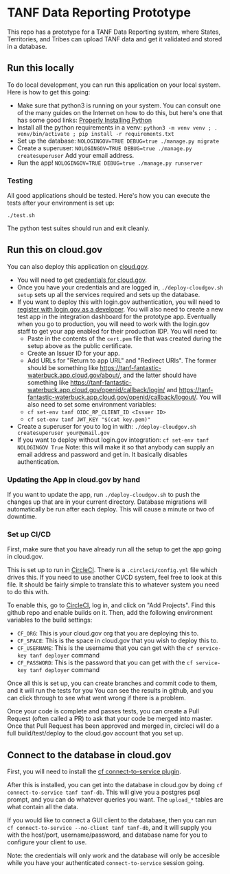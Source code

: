 # TANF Data Reporting Prototype

This repo has a prototype for a TANF Data Reporting system, where States,
Territories, and Tribes can upload TANF data and get it validated and stored
in a database.

## Run this locally

To do local development, you can run this application on your local system.  Here is how
to get this going:
* Make sure that python3 is running on your system.  You can consult one of the
  many guides on the Internet on how to do this, but here's one that has some good
  links:  [Properly Installing Python](https://docs.python-guide.org/starting/installation/)
* Install all the python requirements in a venv: 
  `python3 -m venv venv ; . venv/bin/activate ; pip install -r requirements.txt`
* Set up the database:  `NOLOGINGOV=TRUE DEBUG=true ./manage.py migrate`
* Create a superuser: `NOLOGINGOV=TRUE DEBUG=true ./manage.py createsuperuser`  Add your
  email address.
* Run the app!  `NOLOGINGOV=TRUE DEBUG=true ./manage.py runserver`

### Testing
All good applications should be tested.  Here's how you can execute the tests after your
environment is set up:

`./test.sh`

The python test suites should run and exit cleanly.

## Run this on cloud.gov

You can also deploy this application on [cloud.gov](https://cloud.gov/).
* You will need to get [credentials for cloud.gov](https://cloud.gov/signup/).
* Once you have your credentials and are logged in, `./deploy-cloudgov.sh setup`
  sets up all the services required and sets up the database.
* If you want to deploy this with login.gov authentication, you will need to
  [register with login.gov as a developer](https://developers.login.gov).
  You will also need to create a new test app in the integration dashboard for
  the prototype app.  Eventually when you go to production, you will need to
  work with the login.gov staff to get your app enabled for their production IDP.
  You will need to:
	* Paste in the contents of the `cert.pem` file that was created during the setup
  	  above as the public certificate.
  	* Create an Issuer ID for your app.
  	* Add URLs for "Return to app URL" and "Redirect URIs".  The former should be
  	  something like https://tanf-fantastic-waterbuck.app.cloud.gov/about/, and the
  	  latter should have something like https://tanf-fantastic-waterbuck.app.cloud.gov/openid/callback/login/
  	  and https://tanf-fantastic-waterbuck.app.cloud.gov/openid/callback/logout/.
  You will also need to set some environment variables:
  	* `cf set-env tanf OIDC_RP_CLIENT_ID <Issuer ID>`
  	* `cf set-env tanf JWT_KEY "$(cat key.pem)"`
* Create a superuser for you to log in with:  `./deploy-cloudgov.sh createsuperuser your@email.gov`
* If you want to deploy without login.gov integration:  `cf set-env tanf NOLOGINGOV True`
  Note:  this will make it so that anybody can supply an email address and password and
  get in.  It basically disables authentication.

### Updating the App in cloud.gov by hand

If you want to update the app, run `./deploy-cloudgov.sh` to push the changes
up that are in your current directory.  Database migrations will automatically be
run after each deploy.  This will cause a minute or two of downtime.

### Set up CI/CD

First, make sure that you have already run all the setup to get the app going in
cloud.gov.

This is set up to run in [CircleCI](https://circleci.com/).  There is a
`.circleci/config.yml` file which drives this.  If you need to use another CI/CD system,
feel free to look at this file.  It should be fairly simple to translate this to whatever
system you need to do this with.

To enable this, go to [CircleCI](https://circleci.com/), log in, and click on "Add Projects".
Find this github repo and enable builds on it.  Then, add the following environment variables
to the build settings:
* `CF_ORG`:  This is your cloud.gov org that you are deploying this to.
* `CF_SPACE`:  This is the space in cloud.gov that you wish to deploy this to.
* `CF_USERNAME`:  This is the username that you can get with the `cf service-key tanf deployer` command
* `CF_PASSWORD`:  This is the password that you can get with the `cf service-key tanf deployer` command

Once all this is set up, you can create branches and commit code to them,
and it will run the tests for you  You can see the results in github, and you can click through to
see what went wrong if there is a problem.

Once your code is complete and passes tests, you can create a Pull Request (often called a PR)
to ask that your code be merged into master.  Once that Pull Request has been approved
and merged in, circleci will do a full build/test/deploy to the cloud.gov account that you
set up.

## Connect to the database in cloud.gov

First, you will need to install the [cf connect-to-service plugin](https://github.com/18F/cf-service-connect).

After this is installed, you can get into the database in cloud.gov by doing
`cf connect-to-service tanf tanf-db`.
This will give you a postgres psql prompt, and you can do whatever queries you want.
The `upload_*` tables are what contain all the data.

If you would like to connect a GUI client to the database, then you can run
`cf connect-to-service --no-client tanf tanf-db`, and it will supply you with the host/port,
username/password, and database name for you to configure your client to use. 

Note:
the credentials will only work and the database will only be accesible while
you have your authenticated `connect-to-service` session going.
